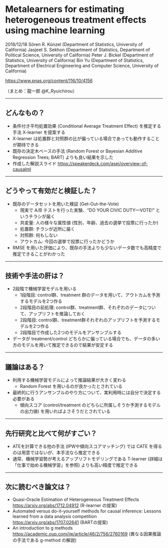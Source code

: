 Metalearners for estimating heterogeneous treatment effects using machine learning
===

2018/12/18 
Sören R. Künzel (Department of Statistics, University of California)
Jasjeet S. Sekhon (Department of Statistics, Department of Political Science, University of California)
Peter J. Bickel (Department of Statistics, University of California)
Bin Yu (Department of Statistics, Department of Electrical Engineering and Computer Science, University of California)

https://www.pnas.org/content/116/10/4156

（まとめ：龍一郎 @K_Ryuichirou）

---

## どんなもの？

+ 条件付き平均処置効果 (Conditional Average Treatment Effect) を推定する手法 X-learner を提案する
+ X-learner は処置群と対照群の比が偏っている場合であっても動作することが期待できる
+ 既存の決定木ベースの手法 (Random Forest or Bayesian Additive Regression Trees; BART) よりも良い結果を示した
+ 作成した解説スライド https://speakerdeck.com/asei/overview-of-causalml

---

## どうやって有効だと検証した？

+ 既存のデータセットを用いた検証 (Get-Out-the-Vote)
  + 現実で A/B テストを行った実験、“DO YOUR CIVIC DUTY—VOTE!” というチラシが届く
  + 共変量: 人の様々な属性値 (性別、年齢、過去の選挙で投票に行ったか)
  + 処置群: チラシが近所に届く
  + 対照群: 何もしない
  + アウトカム: 今回の選挙で投票に行ったかどうか
+ RMSE を用いた評価により、既存の手法よりも少ないデータ数でも高精度で推定できることがわかった

---

## 技術や手法の肝は？

+ 2段階で機械学習モデルを用いる
  + 1段階目: control群、treatment 群のデータを用いて、アウトカムを予測するモデルを2つ作る
  + 2段階目の前処理: control群、treatment群、それぞれのデータについて、アップリフトを推論しておく
  + 2段階目: control群、treatment群それぞれのアップリフトを予測するモデルを2つ作る
  + 2段階目で作成した2つのモデルをアンサンブルする
+ データが treatment/control どちらかに偏っている場合でも、データの多い方のモデルを用いて推定できるので結果が安定する

---

## 議論はある？

+ 利用する機械学習モデルによって推論結果が大きく変わる
  + Random Forest を用いるのが良かったとされている
+ 最終的に行うアンサンブルのやり方について、実利用時には自分で決定する必要がある
  + 傾向スコア (control/treatment のどちらに所属しそうか予測するモデルの出力値) を用いればよさそうだとされている

---

## 先行研究と比べて何がすごい？

+ ATEを計算できる他の手法 (IPWや傾向スコアマッチング) では CATE を得るのは用意ではないが、本手法なら推定できる
+ 通常、機械学習勢が考えるアップリフトモデリングである T-learner (詳細は「仕事で始める機械学習」を参照) よりも高い精度で推定できる

---

## 次に読むべき論文は？

+ Quasi-Oracle Estimation of Heterogeneous Treatment Effects https://arxiv.org/abs/1712.04912 (R-learner の提案)
+ Automated versus do-it-yourself methods for causal inference: Lessons learned from a data analysis competition https://arxiv.org/abs/1707.02641 (BARTの提案)
+ An introduction to g methods https://academic.oup.com/ije/article/46/2/756/2760169 (異なる因果推論の手法である g-method の解説)
